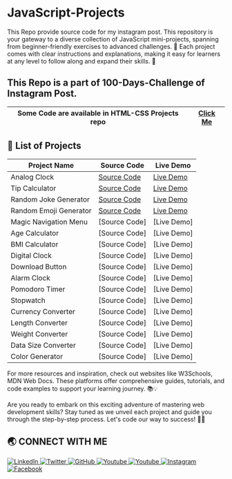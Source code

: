 # JavaScript-Projects
This Repo provide source code for my instagram post. This repository is your gateway to a diverse collection of JavaScript mini-projects, spanning from beginner-friendly exercises to advanced challenges. 🌟 Each project comes with clear instructions and explanations, making it easy for learners at any level to follow along and expand their skills. 🚀

<h2>This Repo is a part of 100-Days-Challenge of Instagram Post.</h2>

| Some Code are available in HTML-CSS Projects repo | [Click Me](https://github.com/Jay-Govind/HTML-CSS-Projects.git) |
| --------------------------------------------------- | ----------------------------------------------------------------- |

## 🔨 List of Projects

| Project Name       | Source Code                                         | Live Demo                                                |
| ------------------ | --------------------------------------------------- | -------------------------------------------------------- |
| Analog Clock              | [Source Code](https://github.com/Jay-Govind/JavaScript-Projects/tree/938c8a416235a3015d6cbde4bab8cc7cf3551938/Analog_Clock)           | [Live Demo](https://jay-govind.github.io/JavaScript-Projects/Analog_Clock/) |
| Tip Calculator            | [Source Code](https://github.com/Jay-Govind/JavaScript-Projects/tree/8b9d7d445d5edaea20d421275c51b1e147f64f3e/Tip_Calculator)         | [Live Demo](https://jay-govind.github.io/JavaScript-Projects/Tip_Calculator/) |
| Random Joke Generator     | [Source Code](https://github.com/Jay-Govind/JavaScript-Projects/tree/060e3bfeb197d4ef5372f98eb64e9a187626b887/Random_Joke_Generator)  | [Live Demo](https://jay-govind.github.io/JavaScript-Projects/Random_Joke_Generator/) |
| Random Emoji Generator    | [Source Code](https://github.com/Jay-Govind/JavaScript-Projects/tree/7e75e34d6d3ca902fa6d40651f112c995b823094/Random_Emoji_Generator) | [Live Demo](https://jay-govind.github.io/JavaScript-Projects/Random_Emoji_Generator/) |
| Magic Navigation Menu     | [Source Code]  | [Live Demo] |
| Age Calculator            | [Source Code]  | [Live Demo] |
| BMI Calculator            | [Source Code]  | [Live Demo] |
| Digital Clock             | [Source Code]  | [Live Demo] |
| Download Button           | [Source Code]  | [Live Demo] |
| Alarm Clock               | [Source Code]  | [Live Demo] |
| Pomodoro Timer            | [Source Code]  | [Live Demo] |
| Stopwatch                 | [Source Code]  | [Live Demo] |
| Currency Converter        | [Source Code]  | [Live Demo] |
| Length Converter          | [Source Code]  | [Live Demo] |
| Weight Converter          | [Source Code]  | [Live Demo] |
| Data Size Converter       | [Source Code]  | [Live Demo] |
| Color Generator           | [Source Code]  | [Live Demo] |

For more resources and inspiration, check out websites like W3Schools, MDN Web Docs. These platforms offer comprehensive guides, tutorials, and code examples to support your learning journey. 📚💡

Are you ready to embark on this exciting adventure of mastering web development skills? Stay tuned as we unveil each project and guide you through the step-by-step process. Let's code our way to success! 💪🌐

## 🌏 **CONNECT WITH ME**

<a  href="https://www.linkedin.com/in/govind-jay">
    <img src="https://img.shields.io/badge/LinkedIn-0077B5?style=for-the-badge&logo=linkedin&logoColor=white" title="LinkedIn"  alt="LinkedIn"/>
</a>
<a href="https://twitter.com/_JayGovind"> 
    <img src="https://img.shields.io/badge/Twitter-1DA1F2?style=for-the-badge&logo=twitter&logoColor=white" title="Twitter"  alt="Twitter"/>
</a>
<a href="https://www.github.com/Jay-Govind"> 
    <img src="https://img.shields.io/badge/GitHub-100000?style=for-the-badge&logo=github&logoColor=white" title="GitHub"  alt="GitHub"/>
</a>
<a href="https://www.youtube.com/@jaygovindofficial751"> 
    <img src="https://img.shields.io/badge/YouTube-FF0000?style=for-the-badge&logo=youtube&logoColor=white" title="Youtube"  alt="Youtube"/>
</a>
<a href="https://www.youtube.com/@devwithgovind"> 
    <img src="https://img.shields.io/badge/YouTube-FF0000?style=for-the-badge&logo=youtube&logoColor=white" title="Youtube"  alt="Youtube"/>
</a>
<a href="https://www.instagram.com/devwithgovind"> 
    <img src="https://img.shields.io/badge/Instagram-E4405F?style=for-the-badge&logo=instagram&logoColor=white" title="Instagram"  alt="Instagram"/>
</a>
<a href="https://www.facebook.com/profile.php?id=61556260830301&mibextid=ZbWKwL"> 
    <img src="https://img.shields.io/badge/Facebook-%231877F2.svg?style=for-the-badge&logo=Facebook&logoColor=white" title="Facebook"  alt="Facebook"/>
</a>

